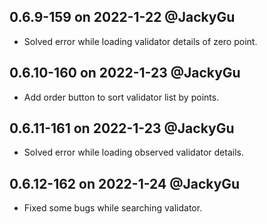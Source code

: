## 0.6.9-159 on 2022-1-22 @JackyGu
* Solved error while loading validator details of zero point.

## 0.6.10-160 on 2022-1-23 @JackyGu
* Add order button to sort validator list by points.

## 0.6.11-161 on 2022-1-23 @JackyGu
* Solved error while loading observed validator details.

## 0.6.12-162 on 2022-1-24 @JackyGu
* Fixed some bugs while searching validator.